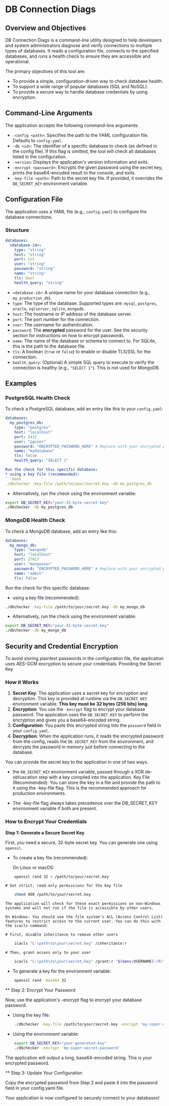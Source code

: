 # DB Connection Diags

## Overview and Objectives

DB Connection Diags is a command-line utility designed to help developers and system administrators diagnose and verify connections to multiple types of databases. It reads a configuration file, connects to the specified databases, and runs a health check to ensure they are accessible and operational.

The primary objectives of this tool are:
- To provide a simple, configuration-driven way to check database health.
- To support a wide range of popular databases (SQL and NoSQL).
- To provide a secure way to handle database credentials by using encryption.

## Command-Line Arguments

The application accepts the following command-line arguments:

- `-config <path>`: Specifies the path to the YAML configuration file. Defaults to `config.yaml`.
- `-db <id>`: The identifier of a specific database to check (as defined in the config file). If this flag is omitted, the tool will check all databases listed in the configuration.
- `-version`: Displays the application's version information and exits.
- `-encrypt <password>`: Encrypts the given password using the secret key, prints the base64-encoded result to the console, and exits.
- `-key-file <path>`: Path to the secret key file. If provided, it overrides the `DB_SECRET_KEY` environment variable.

## Configuration File

The application uses a YAML file (e.g., `config.yaml`) to configure the database connections.

### Structure

```yaml
databases:
  <database-id>:
    type: "string"
    host: "string"
    port: int
    user: "string"
    password: "string"
    name: "string"
    tls: bool
    health_query: "string"
```

- `<database-id>`: A unique name for your database connection (e.g., `my_production_db`).
- `type`: The type of the database. Supported types are: `mysql`, `postgres`, `oracle`, `sqlserver`, `sqlite`, `mongodb`.
- `host`: The hostname or IP address of the database server.
- `port`: The port number for the connection.
- `user`: The username for authentication.
- `password`: The **encrypted** password for the user. See the security section for instructions on how to encrypt passwords.
- `name`: The name of the database or schema to connect to. For SQLite, this is the path to the database file.
- `tls`: A boolean (`true` or `false`) to enable or disable TLS/SSL for the connection.
- `health_query`: (Optional) A simple SQL query to execute to verify the connection is healthy (e.g., `"SELECT 1"`). This is not used for MongoDB.

## Examples


### PostgreSQL Health Check

To check a PostgreSQL database, add an entry like this to your `config.yaml`:

```yaml
databases:
  my_postgres_db:
    type: "postgres"
    host: "localhost"
    port: 5432
    user: "pguser"
    password: "ENCRYPTED_PASSWORD_HERE" # Replace with your encrypted password
    name: "mydatabase"
    tls: false
    health_query: "SELECT 1"

Run the check for this specific database:
* using a key file (recommended):
```bash
./dbchecker -key-file /path/to/your/secret.key -db my_postgres_db
```
* Alternatively, run the check using the environment variable:
```bash
export DB_SECRET_KEY="your-32-byte-secret-key"
./dbchecker -db my_postgres_db
```

### MongoDB Health Check

To check a MongoDB database, add an entry like this:

```yaml
databases:
  my_mongo_db:
    type: "mongodb"
    host: "localhost"
    port: 27017
    user: "mongouser"
    password: "ENCRYPTED_PASSWORD_HERE" # Replace with your encrypted password
    name: "admin"
    tls: false
```

Run the check for this specific database:
* using a key file (recommended):
```bash
./dbchecker -key-file /path/to/your/secret.key -db my_mongo_db
```
* Alternatively, run the check using the environment variable:
```bash
export DB_SECRET_KEY="your-32-byte-secret-key"
./dbchecker -db my_mongo_db
```

## Security and Credential Encryption

To avoid storing plaintext passwords in the configuration file, the application uses AES-GCM encryption to secure your credentials.
Providing the Secret Key

### How it Works

1.  **Secret Key**: The application uses a secret key for encryption and decryption. This key is provided at runtime via the `DB_SECRET_KEY` environment variable. **This key must be 32 bytes (256 bits) long.**
2.  **Encryption**: You use the `-encrypt` flag to encrypt your database password. The application uses the `DB_SECRET_KEY` to perform the encryption and gives you a base64-encoded string.
3.  **Configuration**: You paste this encrypted string into the `password` field in your `config.yaml`.
4.  **Decryption**: When the application runs, it reads the encrypted password from the config, reads the `DB_SECRET_KEY` from the environment, and decrypts the password in memory just before connecting to the database.

You can provide the secret key to the application in one of two ways.
* the `DB_SECRET_KEY` environment variable, passed through a XOR de-obfuscation step with a key compiled into the application.
  Key File (Recommended): You can store the key in a file and provide the path to it using the -key-file flag. This is the recommended approach for production environments.

* The -key-file flag always takes precedence over the DB_SECRET_KEY environment variable if both are present.


### How to Encrypt Your Credentials

**Step 1: Generate a Secure Secret Key**

First, you need a secure, 32-byte secret key. You can generate one using `openssl`.
 * To create a key file (recommended):

    On Linux or macOS:
```bash
    openssl rand 32 > /path/to/your/secret.key
```
    # Set strict, read-only permissions for the key file
```bash
    chmod 400 /path/to/your/secret.key
```
    The application will check for these exact permissions on non-Windows systems and will not run if the file is accessible by other users.

    On Windows: You should use the file system's ACL (Access Control List) features to restrict access to the current user. You can do this with the icacls command:

    # First, disable inheritance to remove other users
```bash
    icacls "C:\path\to\your\secret.key" /inheritance:r
```
    # Then, grant access only to your user
```bash
    icacls "C:\path\to\your\secret.key" /grant:r "$($env:USERNAME):(R)"
```

 * To generate a key for the environment variable:
```bash
    openssl rand -base64 32
```
** Step 2: Encrypt Your Password

Now, use the application's -encrypt flag to encrypt your database password.

  * Using the key file:
```bash
    ./dbchecker -key-file /path/to/your/secret.key -encrypt 'my-super-secret-password'
```
  * Using the environment variable:
```bash
    export DB_SECRET_KEY="your-generated-key"
    ./dbchecker -encrypt 'my-super-secret-password'
```
The application will output a long, base64-encoded string. This is your encrypted password.

** Step 3: Update Your Configuration

Copy the encrypted password from Step 2 and paste it into the password field in your config.yaml file.

Your application is now configured to securely connect to your databases!
